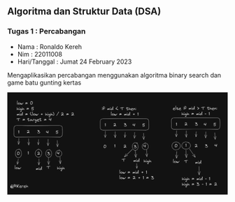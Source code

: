 ## Algoritma dan Struktur Data (DSA)

### Tugas 1 : Percabangan

- Nama : Ronaldo Kereh
- Nim : 22011008
- Hari/Tanggal : Jumat 24 February 2023

Mengaplikasikan percabangan menggunakan algoritma binary search dan game batu gunting kertas

![gambar](/DSA_Tugas_1.png)
